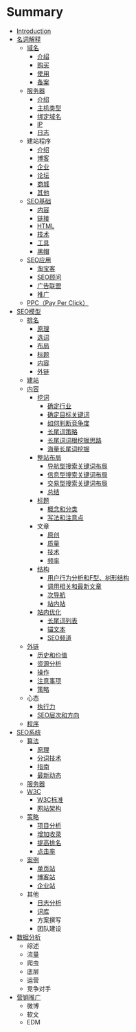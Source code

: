 # Summary

* [Introduction](README.md)
* [名词解释](chapter1.md)
  * [域名](chapter1/yu-ming.md)
    * [介绍](chapter1/yu-ming/jie-shao.md)
    * [购买](chapter1/yu-ming/gou-mai.md)
    * [使用](chapter1/yu-ming/shi-yong.md)
    * [备案](chapter1/yu-ming/bei-an.md)
  * [服务器](chapter1/fu-wu-qi.md)
    * [介绍](chapter1/fu-wu-qi/jie-shao.md)
    * [主机类型](chapter1/fu-wu-qi/zhu-ji-lei-xing.md)
    * [绑定域名](chapter1/fu-wu-qi/bang-ding-yu-ming.md)
    * [IP](chapter1/fu-wu-qi/ip.md)
    * [日志](chapter1/fu-wu-qi/ri-zhi.md)
  * 建站程序
    * [介绍](chapter1/jie-shao.md)
    * [博客](chapter1/bo-ke.md)
    * [企业](chapter1/qi-ye.md)
    * [论坛](chapter1/lun-tan.md)
    * [商城](chapter1/shang-cheng.md)
    * [其他](chapter1/qi-ta.md)
  * [SEO基础](chapter1/seoji-chu.md)
    * [内容](chapter1/seoji-chu/nei-rong.md)
    * [链接](chapter1/seoji-chu/lian-jie.md)
    * [HTML](chapter1/seoji-chu/html.md)
    * [技术](chapter1/seoji-chu/ji-zhu.md)
    * [工具](chapter1/seoji-chu/gong-ju.md)
    * [黑帽](chapter1/seoji-chu/hei-mao.md)
  * [SEO应用](chapter1/seoying-yong.md)
    * [淘宝客](chapter1/tao-bao-ke.md)
    * [SEO顾问](chapter1/seogu-wen.md)
    * [广告联盟](chapter1/guang-gao-lian-meng.md)
    * [推广](chapter1/tui-guang.md)
  * [PPC（Pay Per Click）](chapter1/ppcpay-per-click.md)
* [SEO模型](seomo-xing.md)
  * [排名](seomo-xing/pai-ming.md)
    * [原理](seomo-xing/pai-ming/yuan-li.md)
    * [选词](seomo-xing/pai-ming/xuan-ci.md)
    * [布局](seomo-xing/pai-ming/bu-ju.md)
    * [标题](seomo-xing/pai-ming/biao-ti.md)
    * [内容](seomo-xing/pai-ming/nei-rong.md)
    * [外链](seomo-xing/pai-ming/wai-lian.md)
  * [建站](seomo-xing/jian-zhan.md)
  * [内容](seomo-xing/nei-rong.md)
    * [挖词](seomo-xing/nei-rong/wa-ci.md)
      * [确定行业](seomo-xing/nei-rong/wa-ci/que-ding-xing-ye.md)
      * [确定目标关键词](seomo-xing/nei-rong/wa-ci/que-ding-mu-biao-guan-jian-ci.md)
      * [如何判断竞争度](seomo-xing/nei-rong/wa-ci/ru-he-pan-duan-jing-zheng-du.md)
      * [长尾词策略](seomo-xing/nei-rong/wa-ci/chang-wei-ci-ce-lve.md)
      * [长尾词词根挖掘思路](seomo-xing/nei-rong/wa-ci/chang-wei-ci-ci-gen-wa-jue-si-lu.md)
      * [海量长尾词挖掘](seomo-xing/nei-rong/wa-ci/hai-liang-chang-wei-ci-wa-jue.md)
    * [整站布局](seomo-xing/nei-rong/zheng-zhan-bu-ju.md)
      * [导航型搜索关键词布局](seomo-xing/nei-rong/zheng-zhan-bu-ju/dao-hang-xing-sou-suo-guan-jian-ci-bu-ju.md)
      * [信息型搜索关键词布局](seomo-xing/nei-rong/zheng-zhan-bu-ju/xin-xi-xing-sou-suo-guan-jian-ci-bu-ju.md)
      * [交易型搜索关键词布局](seomo-xing/nei-rong/zheng-zhan-bu-ju/jiao-yi-xing-sou-suo-guan-jian-ci-bu-ju.md)
      * [总结](seomo-xing/nei-rong/zheng-zhan-bu-ju/zong-jie.md)
    * [标题](seomo-xing/nei-rong/biao-ti.md)
      * [概念和分类](seomo-xing/nei-rong/biao-ti/gai-nian-he-fen-lei.md)
      * [写法和注意点](seomo-xing/nei-rong/biao-ti/xie-fa-he-zhu-yi-dian.md)
    * 文章
      * [原创](seomo-xing/nei-rong/yuan-chuang.md)
      * [质量](seomo-xing/nei-rong/zhi-liang.md)
      * [技术](seomo-xing/nei-rong/ji-zhu.md)
      * [频率](seomo-xing/nei-rong/pin-lv.md)
    * [结构](seomo-xing/nei-rong/jie-gou.md)
      * [用户行为分析和F型、树形结构](seomo-xing/nei-rong/jie-gou/yong-hu-xing-wei-fen-xi-he-f-xing-3001-shu-xing-jie-gou.md)
      * [调用相关和最新文章](seomo-xing/nei-rong/jie-gou/diao-yong-xiang-guan-he-zui-xin-wen-zhang.md)
      * [次导航](seomo-xing/nei-rong/jie-gou/ci-dao-hang.md)
      * [站内站](seomo-xing/nei-rong/jie-gou/zhan-nei-zhan.md)
    * [站内优化](seomo-xing/nei-rong/zhan-nei-you-hua.md)
      * [长尾词列表](seomo-xing/nei-rong/zhan-nei-you-hua/chang-wei-ci-lie-biao.md)
      * [锚文本](seomo-xing/nei-rong/zhan-nei-you-hua/mao-wen-ben.md)
      * [SEO频道](seomo-xing/nei-rong/zhan-nei-you-hua/seopin-dao.md)
  * [外链](seomo-xing/wai-lian.md)
    * [历史和价值](seomo-xing/wai-lian/li-shi-he-jia-zhi.md)
    * [资源分析](seomo-xing/wai-lian/zi-yuan-fen-xi.md)
    * [操作](seomo-xing/wai-lian/cao-zuo.md)
    * [注意事项](seomo-xing/wai-lian/zhu-yi-shi-xiang.md)
    * [策略](seomo-xing/wai-lian/ce-lve.md)
  * 心态
    * [执行力](seomo-xing/zhi-xing-li.md)
    * [SEO层次和方向](seomo-xing/seoceng-ci-he-fang-xiang.md)
  * [程序](seomo-xing/cheng-xu.md)
* [SEO系统](seoxi-tong.md)
  * [算法](seoxi-tong/suan-fa.md)
    * [原理](seoxi-tong/suan-fa/yuan-li.md)
    * [分词技术](seoxi-tong/suan-fa/fen-ci-ji-zhu.md)
    * [指南](seoxi-tong/suan-fa/zhi-nan.md)
    * [最新动态](seoxi-tong/suan-fa/zui-xin-dong-tai.md)
  * [服务器](seoxi-tong/fu-wu-qi.md)
  * [W3C](seoxi-tong/w3c.md)
    * [W3C标准](seoxi-tong/w3c/w3cbiao-zhun.md)
    * [网站架构](seoxi-tong/w3c/wang-zhan-jia-gou.md)
  * [策略](seoxi-tong/ce-lve.md)
    * [项目分析](seoxi-tong/ce-lve/xiang-mu-fen-xi.md)
    * [增加收录](seoxi-tong/ce-lve/zeng-jia-shou-lu.md)
    * [提高排名](seoxi-tong/ce-lve/ti-gao-pai-ming.md)
    * [点击率](seoxi-tong/ce-lve/dian-ji-lv.md)
  * [案例](seoxi-tong/an-li.md)
    * [单页站](seoxi-tong/an-li/dan-ye-zhan.md)
    * [博客站](seoxi-tong/an-li/bo-ke-zhan.md)
    * [企业站](seoxi-tong/an-li/qi-ye-zhan.md)
  * 其他
    * [日志分析](seoxi-tong/ri-zhi-fen-xi.md)
    * [词库](seoxi-tong/ci-ku.md)
    * 方案撰写
    * 团队建设
* [数据分析](shu-ju-fen-xi.md)
  * 综述
  * 流量
  * 爬虫
  * 底层
  * 运营
  * 竞争对手
* [营销推广](ying-xiao-tui-guang.md)
  * 微博
  * 软文
  * EDM

